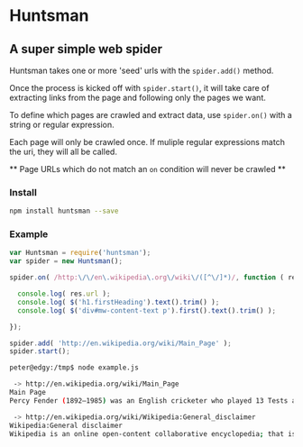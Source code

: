 
# Huntsman

## A super simple web spider

Huntsman takes one or more 'seed' urls with the `spider.add()` method.

Once the process is kicked off with `spider.start()`, it will take care of extracting links from the page and following only the pages we want.

To define which pages are crawled and extract data, use `spider.on()` with a string or regular expression.

Each page will only be crawled once. If muliple regular expressions match the uri, they will all be called.

** Page URLs which do not match an `on` condition will never be crawled **

### Install

```bash
npm install huntsman --save
```

### Example

```javascript
var Huntsman = require('huntsman');
var spider = new Huntsman();

spider.on( /http:\/\/en\.wikipedia\.org\/wiki\/([^\/]*)/, function ( res, $, body ){

  console.log( res.url );
  console.log( $('h1.firstHeading').text().trim() );
  console.log( $('div#mw-content-text p').first().text().trim() );

});

spider.add( 'http://en.wikipedia.org/wiki/Main_Page' );
spider.start();
```

```bash
peter@edgy:/tmp$ node example.js 

 -> http://en.wikipedia.org/wiki/Main_Page
Main Page
Percy Fender (1892–1985) was an English cricketer who played 13 Tests and captained Surrey between 1921 and 1931. An all-rounder, he was a belligerent middle-order batsman who bowled mainly leg spin and completed the cricketer's double seven times. In 1914, he was named one of Wisden's Cricketers of the Year, and in 1920 hit the fastest recorded first-class century, reaching three figures in 35 minutes (which remains a record in 2013). In county cricket, he was an effective performer with bat and ball, and a forceful though occasionally controversial leader; contemporaries judged him the best captain in England. From 1921, he played occasionally in Tests for England but was never particularly successful. Despite press promptings, he was never appointed Test captain, and his England career was effectively ended by a clash with the influential Lord Harris in 1924. Further disagreements with the Surrey committee over his approach and tactics led to his replacement as county captain in 1932 and the end of his career in 1935. Cartoonists enjoyed caricaturing his distinctive appearance, but he was also well known outside cricket for his presence in society. (Full article...)

 -> http://en.wikipedia.org/wiki/Wikipedia:General_disclaimer
Wikipedia:General disclaimer
Wikipedia is an online open-content collaborative encyclopedia; that is, a voluntary association of individuals and groups working to develop a common resource of human knowledge. The structure of the project allows anyone with an Internet connection to alter its content. Please be advised that nothing found here has necessarily been reviewed by people with the expertise required to provide you with complete, accurate or reliable information.
```